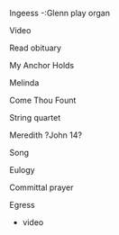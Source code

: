 Ingeess
-:Glenn play organ

Video 

Read obituary

My Anchor Holds 

Melinda

Come Thou Fount

String quartet 

Meredith ?John 14?

Song

Eulogy

Committal prayer

Egress
- video